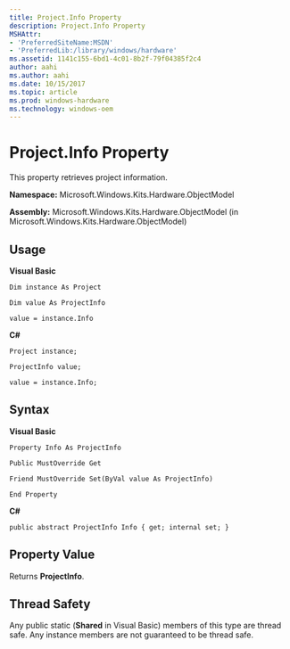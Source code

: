 ```yaml
---
title: Project.Info Property
description: Project.Info Property
MSHAttr:
- 'PreferredSiteName:MSDN'
- 'PreferredLib:/library/windows/hardware'
ms.assetid: 1141c155-6bd1-4c01-8b2f-79f04385f2c4
author: aahi
ms.author: aahi
ms.date: 10/15/2017
ms.topic: article
ms.prod: windows-hardware
ms.technology: windows-oem
---
```


# Project.Info Property


This property retrieves project information.

**Namespace:** Microsoft.Windows.Kits.Hardware.ObjectModel

**Assembly:** Microsoft.Windows.Kits.Hardware.ObjectModel (in Microsoft.Windows.Kits.Hardware.ObjectModel)

## <span id="Usage"></span><span id="usage"></span><span id="USAGE"></span>Usage


**Visual Basic**

`Dim instance As Project`

`Dim value As ProjectInfo`

`value = instance.Info`

**C#**

`Project instance;`

`ProjectInfo value;`

`value = instance.Info;`

## <span id="Syntax"></span><span id="syntax"></span><span id="SYNTAX"></span>Syntax


**Visual Basic**

`Property Info As ProjectInfo`

`Public MustOverride Get`

`Friend MustOverride Set(ByVal value As ProjectInfo)`

`End Property`

**C#**

`public abstract ProjectInfo Info { get; internal set; }`

## <span id="Property_Value"></span><span id="property_value"></span><span id="PROPERTY_VALUE"></span>Property Value


Returns **ProjectInfo**.

## <span id="Thread_Safety"></span><span id="thread_safety"></span><span id="THREAD_SAFETY"></span>Thread Safety


Any public static (**Shared** in Visual Basic) members of this type are thread safe. Any instance members are not guaranteed to be thread safe.

 

 






